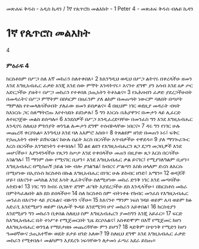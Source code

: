﻿
መጽሐፍ ቅዱስ - አዲስ ኪዳን / 1ኛ የጴጥሮስ መልእክት - 1 Peter 4 - መጽሐፍ ቅዱስ ብሉይ ኪዳን
# 1ኛ የጴጥሮስ መልእክት
4
### ምዕራፍ 4
ክርስቶስም በሥጋ ስለ እኛ መከራን ስለተቀበለ፥
2  ከእንግዲህ ወዲህ በሥጋ ልትኖሩ በቀረላችሁ ዘመን እንደ እግዚአብሔር ፈቃድ እንጂ እንደ ሰው ምኞት እንዳትኖሩ፥ እናንተ ደግሞ ያን አሳብ እንደ ዕቃ ጦር አድርጋችሁ ያዙት፥ በሥጋ መከራን የተቀበለ ኃጢአትን ትቶአልና።
3  የአሕዛብን ፈቃድ ያደረጋችሁበት በመዳራትና በሥጋ ምኞትም በስካርም በዘፈንም ያለ ልክም በመጠጣት ነውርም ባለበት በጣዖት ማምለክ የተመላለሳችሁበት ያለፈው ዘመን ይበቃልና።
4  በዚህም ነገር ወደዚያ መዳራት ብዛት ከእነርሱ ጋር ስለማትሮጡ እየተሳደቡ ይደነቃሉ፤
5  ግን እነርሱ በሕያዋንና በሙታን ላይ ሊፈርድ ለተዘጋጀው መልስ ይሰጣሉ።
6  እንደሰዎች በሥጋ እንዲፈረድባቸው በመንፈስ ግን እንደ እግዚአብሔር እንዲኖሩ ስለዚህ ምክንያት ወንጌል ለሙታን ደግሞ ተሰብኮላቸው ነበርና።
7  ዳሩ ግን የነገር ሁሉ መጨረሻ ቀርቦአል። እንግዲህ እንደ ባለ አእምሮ አስቡ፥
8  ትጸልዩም ዘንድ በመጠን ኑሩ፤ ፍቅር የኃጢአትን ብዛት ይሸፍናልና ከሁሉ በፊት እርስ በርሳችሁ አጥብቃችሁ ተዋደዱ።
9  ያለ ማንጐራጐር እርስ በርሳችሁ እንግድነትን ተቀባበሉ፤
10  ልዩ ልዩን የእግዚአብሔርን ጸጋ ደጋግ መጋቢዎች እንደ መሆናችሁ፥ እያንዳንዳችሁ የጸጋን ስጦታ እንደ ተቀበላችሁ መጠን በዚያው ጸጋ እርስ በርሳችሁ አገልግሉ፤
11  ማንም ሰው የሚናገር ቢሆን፥ እንደ እግዚአብሔር ቃል ይናገር፤ የሚያገለግልም ቢሆን፥ እግዚአብሔር በሚሰጠኝ ኃይል ነው ብሎ ያገልግል፤ ክብርና ሥልጣን እስከ ዘላለም ድረስ ለእርሱ በሚሆነው በኢየሱስ ክርስቶስ በኩል እግዚአብሔር በነገር ሁሉ ይከብር ዘንድ፤ አሜን።
12  ወዳጆች ሆይ፥ በእናንተ መካከል እንደ እሳት ሊፈትናችሁ ስለሚሆነው መከራ ድንቅ ነገር እንደ መጣባችሁ አትደነቁ፤
13  ነገር ግን ክብሩ ሲገለጥ ደግሞ ሐሤት እያደረጋችሁ ደስ እንዲላችሁ፥ በክርስቶስ መከራ በምትካፈሉበት ልክ ደስ ይበላችሁ።
14  ስለ ክርስቶስ ስም ብትነቀፉ የክብር መንፈስ የእግዚአብሔር መንፈስ በእናንተ ላይ ያርፋልና ብፁዓን ናችሁ።
15  ከእናንተ ማንም ነፍሰ ገዳይ ወይም ሌባ ወይም ክፉ አድራጊ እንደሚሆን ወይም በሌሎች ጒዳይ እንደሚገባ ሆኖ መከራን አይቀበል፤
16  ክርስቲያን እንደሚሆን ግን መከራን ቢቀበል ስለዚህ ስም እግዚአብሔርን ያመስግን እንጂ አይፈር።
17  ፍርድ ከእግዚአብሔር ቤት ተነሥቶ የሚጀመርበት ጊዜ ደርሶአልና፤ አስቀድሞም በእኛ የሚጀመር ከሆነ ለእግዚአብሔር ወንጌል የማይታዘዙ መጨረሻቸው ምን ይሆን?
18  ጻድቅም በጭንቅ የሚድን ከሆነ ዓመፀኛውና ኃጢአተኛው ወዴት ይታይ ዘንድ አለው?
19  ስለዚህ ደግሞ እንደ እግዚአብሔር ፈቃድ መከራን የሚቀበሉ፥ መልካምን እያደረጉ ነፍሳቸውን ለታመነ ፈጣሪ አደራ ይስጡ። 
